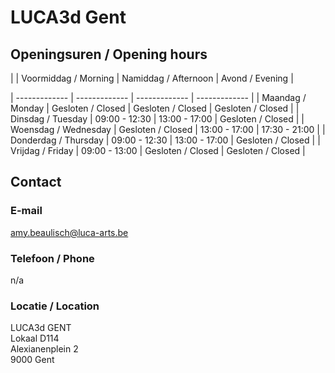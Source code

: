 # LUCA3d Gent

## Openingsuren / Opening hours
|                      | Voormiddag / Morning | Namiddag / Afternoon | Avond / Evening      |

| -------------        | -------------        | -------------        | -------------        |
| Maandag / Monday     | Gesloten / Closed	  | Gesloten / Closed	   | Gesloten / Closed	  |
| Dinsdag / Tuesday    | 09:00 - 12:30        | 13:00 - 17:00      	 | Gesloten / Closed	  |
| Woensdag / Wednesday | Gesloten / Closed	  | 13:00 - 17:00    	   | 17:30 - 21:00	      |
| Donderdag / Thursday | 09:00 - 12:30        | 13:00 - 17:00      	 | Gesloten / Closed	  |
| Vrijdag / Friday     | 09:00 - 13:00	      | Gesloten / Closed	   | Gesloten / Closed	  |

## Contact
### E-mail
amy.beaulisch@luca-arts.be
### Telefoon / Phone
n/a
### Locatie / Location  
LUCA3d GENT  
Lokaal D114  
Alexianenplein 2  
9000 Gent
